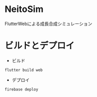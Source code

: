 # NeitoSim
FlutterWebによる成長合成シミュレーション

# ビルドとデプロイ
- ビルド

```
flutter build web
```

- デプロイ

```
firebase deploy
```